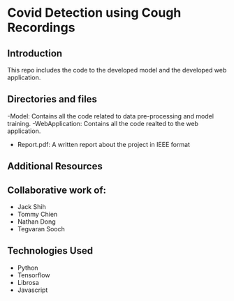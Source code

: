 # Covid Detection using Cough Recordings



## Introduction
This repo includes the code to the developed model and the developed web application.

## Directories and files
-Model: Contains all the code related to data pre-processing and model training.
-WebApplication: Contains all the code realted to the web application.  
- Report.pdf: A written report about the project in IEEE format  

## Additional Resources

## Collaborative work of:
- Jack Shih
- Tommy Chien
- Nathan Dong
- Tegvaran Sooch

## Technologies Used
- Python
- Tensorflow
- Librosa
- Javascript

